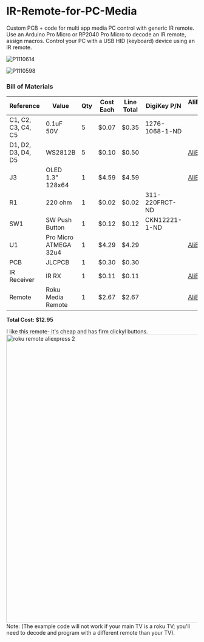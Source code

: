 # IR-Remote-for-PC-Media
Custom PCB + code for multi app media PC control with generic IR remote. Use an Arduino Pro Micro or RP2040 Pro Micro to decode an IR remote, assign macros. 
Control your PC with a USB HID (keyboard) device using an IR remote.

![P1110614](https://github.com/user-attachments/assets/a394f5b0-f464-4afe-bd9c-43775ce63493)

![P1110598](https://github.com/user-attachments/assets/977a2281-069d-4ccd-84ab-e45d4f6305c5)


### Bill of Materials

| Reference         | Value                | Qty | Cost Each | Line Total | DigiKey P/N         | AliExpress Link                                                                 |
|------------------|----------------------|-----|------------|-------------|----------------------|----------------------------------------------------------------------------------|
| C1, C2, C3, C4, C5| 0.1uF 50V            | 5   | $0.07      | $0.35       | 1276-1068-1-ND        |                                                                                  |
| D1, D2, D3, D4, D5| WS2812B              | 5   | $0.10      | $0.50       |                      | [AliExpress](https://www.aliexpress.us/item/3256802466699315.html)             |
| J3               | OLED 1.3" 128x64     | 1   | $4.59      | $4.59       |                      | [AliExpress](https://www.aliexpress.us/item/3256806824217573.html)             |
| R1               | 220 ohm              | 1   | $0.02      | $0.02       | 311-220FRCT-ND        |                                                                                  |
| SW1              | SW Push Button       | 1   | $0.12      | $0.12       | CKN12221-1-ND         |                                                                                  |
| U1               | Pro Micro ATMEGA 32u4| 1   | $4.29      | $4.29       |                      | [AliExpress](https://www.aliexpress.us/item/3256807158682738.html)             |
| PCB              | JLCPCB               | 1   | $0.30      | $0.30       |                      |                                                                                  |
| IR Receiver      | IR RX                | 1   | $0.11      | $0.11       |                      | [AliExpress](https://www.aliexpress.us/item/3256804608870666.html)             |
| Remote           | Roku Media Remote    | 1   | $2.67      | $2.67       |                      | [AliExpress](https://www.aliexpress.us/item/3256807266003591.html)             |

**Total Cost: $12.95**

I like this remote- it's cheap and has firm clickyl buttons. 
<img width="1256" height="761" alt="roku remote aliexpress 2" src="https://github.com/user-attachments/assets/1b206e3d-dd41-48a7-b378-617f651b4be6" />
Note: (The example code will not work if your main TV is a roku TV; you'll need to decode and program with a different remote than your TV). 

